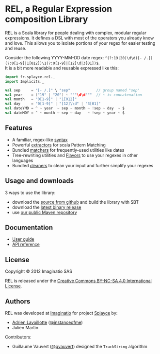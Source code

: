 # REL, a Regular Expression composition Library

REL is a Scala library for people dealing with complex, modular regular expressions. It defines a DSL with most of the operators you already know and love. This allows you to isolate portions of your regex for easier testing and reuse.

Consider the following YYYY-MM-DD date regex: `^(?:19|20)\d\d([- /.])(?:0[1-9]|1[012])\1(?:0[1-9]|[12]\d|3[01])$`.  
It is a bit more readable and reusable expressed like this:

```scala
import fr.splayce.rel._
import Implicits._

val sep     = "[- /.]" \ "sep"            // group named "sep"
val year    = ("19" | "20") ~ """\d\d"""  // ~ is concatenation
val month   = "0[1-9]" | "1[012]"
val day     = "0[1-9]" | "[12]\\d" | "3[01]"
val dateYMD = ^ ~ year  ~ sep ~ month ~ !sep ~ day  ~ $
val dateMDY = ^ ~ month ~ sep ~ day   ~ !sep ~ year ~ $
```


## Features

- A familiar, regex-like [syntax](http://imaginatio.github.io/REL/DSL+Syntax.html)
- Powerful [extractors](http://imaginatio.github.io/REL/Extractors.html) for scala Pattern Matching
- Bundled [matchers](http://imaginatio.github.io/REL/Matchers.html) for frequently-used utilities like dates
- Tree-rewriting utilities and [Flavors](http://imaginatio.github.io/REL/Tree+rewriting+&+Flavors.html) to use your regexes in other languages
- Bundled [cleaners](http://imaginatio.github.io/REL/Cleaners.html) to clean your input and further simplify your regexes


## Usage and downloads

3 ways to use the library:

- download the [source from github](https://github.com/Imaginatio/REL) and build the library with SBT
- download the [latest binary release](https://github.com/Imaginatio/Maven-repository/tree/master/fr/splayce/)
- use [our public Maven repository](https://github.com/Imaginatio/Maven-repository/)


## Documentation

- [User guide](http://imaginatio.github.io/REL/)
- [API reference](http://imaginatio.github.io/REL/api/)


## License

Copyright &copy; 2012 Imaginatio SAS

REL is released under the [Creative Commons BY-NC-SA 4.0 International License](http://creativecommons.org/licenses/by-nc-sa/4.0/ "Creative Commons Attribution – Non-Commercial - Share-Alike 4.0 International").


## Authors

REL was developed at [Imaginatio](http://imaginatio.fr) for project [Splayce](http://splayce.com) by:

- [Adrien Lavoillotte](http://instanceof.me/) ([@instanceofme](https://github.com/instanceofme))
- Julien Martin

Contributors:

- Guillaume Vauvert ([@gvauvert](https://github.com/gvauvert)) designed the `TrackString` algorithm
